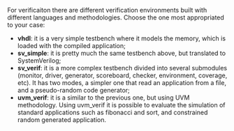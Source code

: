 For verificaiton there are different verification environments built with different languages and methodologies. Choose the one most appropriated to your case:

- **vhdl**: it is a very simple testbench where it models the memory, which is loaded with the compiled application;
- **sv_simple**: it is pretty much the same testbench above, but translated to SystemVerilog;
- **sv_verif**: it is a more complex testbench divided into several submodules (monitor, driver, generator, scoreboard, checker, environment, coverage, etc). It has two modes, a simpler one that read an application from a file, and a pseudo-random code generator;
- **uvm_verif**: it is a similar to the previous one, but using UVM methodology. Using uvm_verif it is possible to evaluate the simulation of standard applications such as fibonacci and sort, and constrained random generated application.